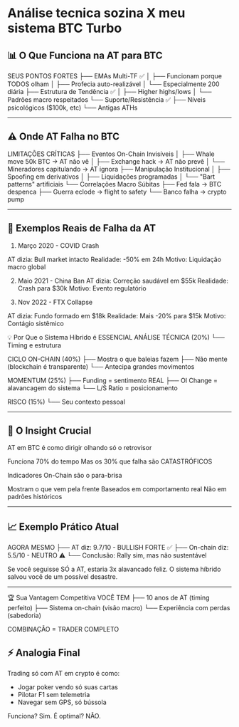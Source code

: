 # Análise tecnica sozina X meu sistema BTC Turbo

## 📊 O Que Funciona na AT para BTC

SEUS PONTOS FORTES
├── EMAs Multi-TF ✅
│   ├── Funcionam porque TODOS olham
│   ├── Profecia auto-realizável
│   └── Especialmente 200 diária
├── Estrutura de Tendência ✅
│   ├── Higher highs/lows
│   └── Padrões macro respeitados
└── Suporte/Resistência ✅
    ├── Níveis psicológicos ($100k, etc)
    └── Antigas ATHs

---

## ⚠️ Onde AT Falha no BTC

LIMITAÇÕES CRÍTICAS
├── Eventos On-Chain Invisíveis
│   ├── Whale move 50k BTC → AT não vê
│   ├── Exchange hack → AT não prevê
│   └── Mineradores capitulando → AT ignora
├── Manipulação Institucional
│   ├── Spoofing em derivativos
│   ├── Liquidações programadas
│   └── "Bart patterns" artificiais
└── Correlações Macro Súbitas
    ├── Fed fala → BTC despenca
    ├── Guerra eclode → flight to safety
    └── Banco falha → crypto pump

---

## 🔬 Exemplos Reais de Falha da AT
1. Março 2020 - COVID Crash

AT dizia: Bull market intacto
Realidade: -50% em 24h
Motivo: Liquidação macro global

2. Maio 2021 - China Ban
AT dizia: Correção saudável em $55k
Realidade: Crash para $30k
Motivo: Evento regulatório

3. Nov 2022 - FTX Collapse

AT dizia: Fundo formado em $18k
Realidade: Mais -20% para $15k
Motivo: Contágio sistêmico

💡 Por Que o Sistema Híbrido é ESSENCIAL
ANÁLISE TÉCNICA (20%)
└── Timing e estrutura

CICLO ON-CHAIN (40%)
├── Mostra o que baleias fazem
├── Não mente (blockchain é transparente)
└── Antecipa grandes movimentos

MOMENTUM (25%)
├── Funding = sentimento REAL
├── OI Change = alavancagem do sistema
└── L/S Ratio = posicionamento

RISCO (15%)
└── Seu contexto pessoal

---

## 🎯 O Insight Crucial
AT em BTC é como dirigir olhando só o retrovisor

Funciona 70% do tempo
Mas os 30% que falha são CATASTRÓFICOS

Indicadores On-Chain são o para-brisa

Mostram o que vem pela frente
Baseados em comportamento real
Não em padrões históricos

---

## 📈 Exemplo Prático Atual
AGORA MESMO
├── AT diz: 9.7/10 - BULLISH FORTE ✅
├── On-chain diz: 5.5/10 - NEUTRO ⚠️
└── Conclusão: Rally sim, mas não sustentável

Se você seguisse SÓ a AT, estaria 3x alavancado feliz.
O sistema híbrido salvou você de um possível desastre.

---

🏆 Sua Vantagem Competitiva
VOCÊ TEM
├── 10 anos de AT (timing perfeito)
├── Sistema on-chain (visão macro)
└── Experiência com perdas (sabedoria)


COMBINAÇÃO = TRADER COMPLETO

## ⚡ Analogia Final

Trading só com AT em crypto é como:

- Jogar poker vendo só suas cartas
- Pilotar F1 sem telemetria
- Navegar sem GPS, só bússola

Funciona? Sim.
É optimal? NÃO.